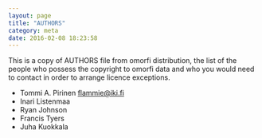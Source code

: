 ```yaml
---
layout: page
title: "AUTHORS"
category: meta
date: 2016-02-08 18:23:58
---
```



This is a copy of AUTHORS file from omorfi distribution, the list of the people who possess the copyright to omorfi data and who you would need to contact in order to arrange licence exceptions.

* Tommi A. Pirinen <flammie@iki.fi>
* Inari Listenmaa
* Ryan Johnson
* Francis Tyers
* Juha Kuokkala
